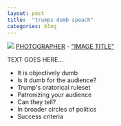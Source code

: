 ```yaml
---
layout: post
title:  "trumps dumb speach"
categories: blog
---
```


<p class="attribution">
	<img src="images/" class="image fit" />
	<a href="">PHOTOGRAPHER</a> -
	<a href="">"IMAGE TITLE"</a>
</p>

TEXT GOES HERE...

* It is objectively dumb
* Is it dumb for the audience?
* Trump's oratorical ruleset
* Patronizing your audience
* Can they tell?
* In broader circles of politics
* Success criteria
